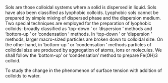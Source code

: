 Sols are those colloidal systems where a solid is dispersed in liquid. Sols have also been classified as lyophobic colloids. Lyophobic sols cannot be prepared by simple mixing of dispersed phase and the dispersion medium. Two special techniques are employed for the preparation of lyophobic colloids: broadly classified as ‘top-down ’ or ‘dispersion ’ methods and ‘bottom-up ’ or ‘condensation ’ methods. In ‘top-down ’ or ‘dispersion ’ methods, larger macro-sized particles are broken down to colloidal size. On the other hand, in ‘bottom-up ’ or ‘condensation ’ methods particles of colloidal size are produced by aggregation of atoms, ions or molecules. We shall follow the ‘bottom-up’ or ‘condensation’ method to prepare Fe(OH)3 colloid.



To study the change in the phenomenon of surface tension with addition of colloids to water.

